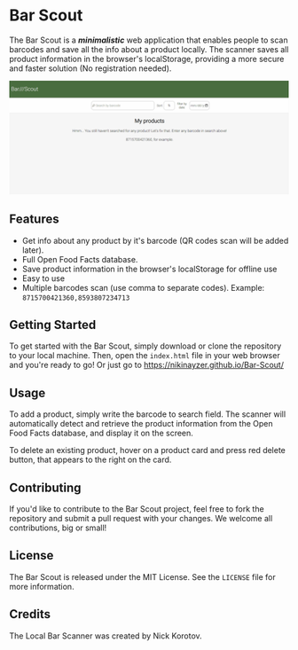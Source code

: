# Bar Scout

The Bar Scout is a <strong><i>minimalistic</i></strong> web application that enables people to scan barcodes and save all the info about a product locally. The scanner saves all product information in the browser's localStorage, providing a more secure and faster solution (No registration needed).
<p align="center">
  <img src="https://github.com/nikinayzer/Bar-Scout/blob/main/repo/bar_scout_demo.gif" width="850" title="use example">
</p>

## Features

- Get info about any product by it's barcode (QR codes scan will be added later).
- Full Open Food Facts database.
- Save product information in the browser's localStorage for offline use
- Easy to use
- Multiple barcodes scan (use comma to separate codes). Example: <code>8715700421360,8593807234713</code>

## Getting Started

To get started with the Bar Scout, simply download or clone the repository to your local machine. Then, open the `index.html` file in your web browser and you're ready to go! Or just go to https://nikinayzer.github.io/Bar-Scout/

## Usage

To add a product, simply write the barcode to search field. The scanner will automatically detect and retrieve the product information from the Open Food Facts database, and display it on the screen.

To delete an existing product, hover on a product card and press red delete button, that appears to the right on the card.

## Contributing

If you'd like to contribute to the Bar Scout project, feel free to fork the repository and submit a pull request with your changes. We welcome all contributions, big or small!

## License

The Bar Scout is released under the MIT License. See the `LICENSE` file for more information.
## Credits

The Local Bar Scanner was created by Nick Korotov.
